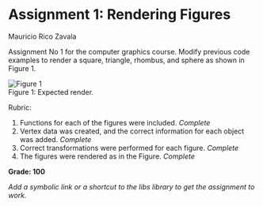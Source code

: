 # Assignment 1: Rendering Figures

Mauricio Rico Zavala

Assignment No 1 for the computer graphics course. Modify previous code examples to render a square, triangle, rhombus, and sphere as shown in Figure 1.

![Figure 1](Images/triangle_box_sphere_rhombus.png)
<br/>Figure 1: Expected render.

Rubric:

1. Functions for each of the figures were included. *Complete* 
2. Vertex data was created, and the correct information for each object was added. *Complete*
3. Correct transformations were performed for each figure. *Complete*
4. The figures were rendered as in the Figure. *Complete*

**Grade: 100**

*Add a symbolic link or a shortcut to the libs library to get the assignment to work.*
